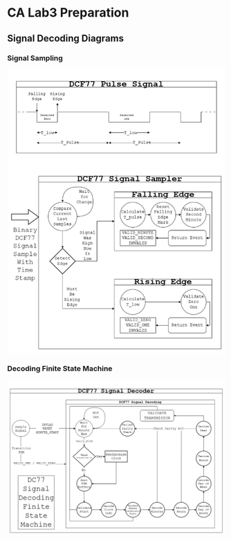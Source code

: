 # CA Lab3 Preparation

## Signal Decoding Diagrams

### Signal Sampling

![Pulse-Duration-Decoder](.docs/diagrams/DCF77-Signal-Sampler.png)

### Decoding Finite State Machine

![DCF77-Decoder-FSM](.docs/diagrams/DCF77-Signal-Decoder-FSM.png)
